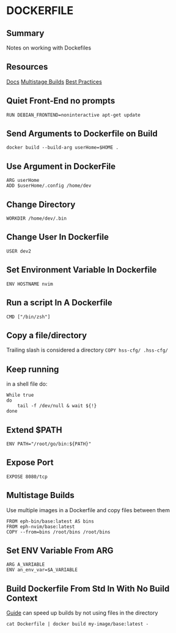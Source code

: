 # DOCKERFILE

## Summary

Notes on working with Dockefiles

## Resources

[Docs](https://docs.docker.com/engine/reference/builder/)
[Multistage Builds](https://docs.docker.com/develop/develop-images/multistage-build/)
[Best Practices](https://docs.docker.com/develop/develop-images/dockerfile_best-practices/)

## Quiet Front-End no prompts

```
RUN DEBIAN_FRONTEND=noninteractive apt-get update
```

## Send Arguments to Dockerfile on Build

```console
docker build --build-arg userHome=$HOME .
```

## Use Argument in DockerFile

```
ARG userHome
ADD $userHome/.config /home/dev
```

## Change Directory

`WORKDIR /home/dev/.bin`

## Change User In Dockerfile

`USER dev2`

## Set Environment Variable In Dockerfile

`ENV HOSTNAME nvim`

## Run a script In A Dockerfile

`CMD ["/bin/zsh"]`

## Copy a file/directory

Trailing slash is considered a directory
`COPY hss-cfg/ .hss-cfg/`

## Keep running

in a shell file do:

```
While true
do
    tail -f /dev/null & wait ${!}
done
```

## Extend \$PATH

```
ENV PATH="/root/go/bin:${PATH}"
```

## Expose Port

```
EXPOSE 8080/tcp
```

## Multistage Builds

Use multiple images in a Dockerfile and copy files between them

```
FROM eph-bin/base:latest AS bins
FROM eph-nvim/base:latest
COPY --from=bins /root/bins /root/bins
```

## Set ENV Variable From ARG

```docker
ARG A_VARIABLE
ENV an_env_var=$A_VARIABLE
```

## Build Dockerfile From Std In With No Build Context

[Guide](https://docs.docker.com/develop/develop-images/dockerfile_best-practices/#pipe-dockerfile-through-stdin)
can speed up builds by not using files in the directory

```console
cat Dockerfile | docker build my-image/base:latest -
```
